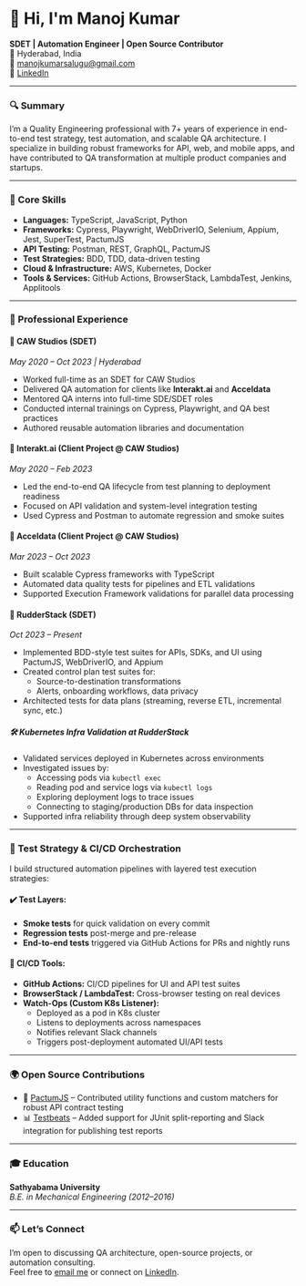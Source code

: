 # 👋 Hi, I'm Manoj Kumar

**SDET | Automation Engineer | Open Source Contributor**  
📍 Hyderabad, India  
📧 [manojkumarsalugu@gmail.com](mailto:manojkumarsalugu@gmail.com)  
🔗 [LinkedIn](https://www.linkedin.com/in/manoj-k-77234a9a)

---

### 🔍 Summary

I’m a Quality Engineering professional with 7+ years of experience in end-to-end test strategy, test automation, and scalable QA architecture. I specialize in building robust frameworks for API, web, and mobile apps, and have contributed to QA transformation at multiple product companies and startups.

---

### 🧠 Core Skills

- **Languages:** TypeScript, JavaScript, Python  
- **Frameworks:** Cypress, Playwright, WebDriverIO, Selenium, Appium, Jest, SuperTest, PactumJS  
- **API Testing:** Postman, REST, GraphQL, PactumJS  
- **Test Strategies:** BDD, TDD, data-driven testing  
- **Cloud & Infrastructure:** AWS, Kubernetes, Docker  
- **Tools & Services:** GitHub Actions, BrowserStack, LambdaTest, Jenkins, Applitools

---

### 💼 Professional Experience

#### 🔹 CAW Studios (SDET)  
*May 2020 – Oct 2023 | Hyderabad*

- Worked full-time as an SDET for CAW Studios
- Delivered QA automation for clients like **Interakt.ai** and **Acceldata**
- Mentored QA interns into full-time SDE/SDET roles
- Conducted internal trainings on Cypress, Playwright, and QA best practices
- Authored reusable automation libraries and documentation

#### 🧩 Interakt.ai (Client Project @ CAW Studios)  
*May 2020 – Feb 2023*

- Led the end-to-end QA lifecycle from test planning to deployment readiness
- Focused on API validation and system-level integration testing
- Used Cypress and Postman to automate regression and smoke suites

#### 🧩 Acceldata (Client Project @ CAW Studios)  
*Mar 2023 – Oct 2023*

- Built scalable Cypress frameworks with TypeScript
- Automated data quality tests for pipelines and ETL validations
- Supported Execution Framework validations for parallel data processing

#### 🔹 RudderStack (SDET)  
*Oct 2023 – Present*

- Implemented BDD-style test suites for APIs, SDKs, and UI using PactumJS, WebDriverIO, and Appium  
- Created control plan test suites for:
  - Source-to-destination transformations
  - Alerts, onboarding workflows, data privacy
- Architected tests for data plans (streaming, reverse ETL, incremental sync, etc.)

##### 🛠️ Kubernetes Infra Validation at RudderStack

- Validated services deployed in Kubernetes across environments
- Investigated issues by:
  - Accessing pods via `kubectl exec`
  - Reading pod and service logs via `kubectl logs`
  - Exploring deployment logs to trace issues
  - Connecting to staging/production DBs for data inspection
- Supported infra reliability through deep system observability

---

### 🧪 Test Strategy & CI/CD Orchestration

I build structured automation pipelines with layered test execution strategies:

#### ✔️ Test Layers:
- **Smoke tests** for quick validation on every commit
- **Regression tests** post-merge and pre-release
- **End-to-end tests** triggered via GitHub Actions for PRs and nightly runs

#### 🧩 CI/CD Tools:
- **GitHub Actions:** CI/CD pipelines for UI and API test suites
- **BrowserStack / LambdaTest:** Cross-browser testing on real devices
- **Watch-Ops (Custom K8s Listener):**
  - Deployed as a pod in K8s cluster
  - Listens to deployments across namespaces
  - Notifies relevant Slack channels
  - Triggers post-deployment automated UI/API tests

---

### 🌍 Open Source Contributions

- 🔧 [PactumJS](https://github.com/pactumjs/pactum) – Contributed utility functions and custom matchers for robust API contract testing  
- 📊 [Testbeats](https://github.com/test-results-reporter/testbeats) – Added support for JUnit split-reporting and Slack integration for publishing test reports

---

### 🎓 Education

**Sathyabama University**  
*B.E. in Mechanical Engineering (2012–2016)*

---

### 📫 Let’s Connect

I’m open to discussing QA architecture, open-source projects, or automation consulting.  
Feel free to [email me](mailto:manojkumarsalugu@gmail.com) or connect on [LinkedIn](https://www.linkedin.com/in/manoj-k-77234a9a).
